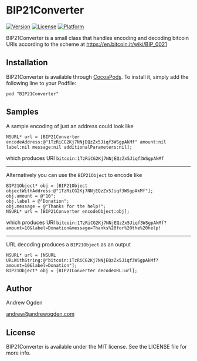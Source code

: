 # BIP21Converter

[![Version](https://img.shields.io/cocoapods/v/BIP21Converter.svg?style=flat)](http://cocoadocs.org/docsets/BIP21Converter)
[![License](https://img.shields.io/cocoapods/l/BIP21Converter.svg?style=flat)](http://cocoadocs.org/docsets/BIP21Converter)
[![Platform](https://img.shields.io/cocoapods/p/BIP21Converter.svg?style=flat)](http://cocoadocs.org/docsets/BIP21Converter)

BIP21Converter is a small class that handles encoding and decoding bitcoin URIs according to the scheme at https://en.bitcoin.it/wiki/BIP_0021

## Installation

BIP21Converter is available through [CocoaPods](http://cocoapods.org). To install
it, simply add the following line to your Podfile:

    pod "BIP21Converter"

## Samples

A sample encoding of just an address could look like

```
NSURL* url = [BIP21Converter encodeAddress:@"1TzRiCG2Kj7NNjEQzZx5Jiqf3WSgpAkMf" amount:nil label:nil message:nil additionalParameters:nil];
```

which produces URI ```bitcoin:1TzRiCG2Kj7NNjEQzZx5Jiqf3WSgpAkMf```

---

Alternatively you can use the `BIP21Object` to encode like

```
BIP21Object* obj = [BIP21Object objectWithAddress:@"1TzRiCG2Kj7NNjEQzZx5Jiqf3WSgpAkMf"];
obj.amount = @"10";
obj.label = @"Donation";
obj.message = @"Thanks for the help!";
NSURL* url = [BIP21Converter encodeObject:obj];
```

which produces URI ```bitcoin:1TzRiCG2Kj7NNjEQzZx5Jiqf3WSgpAkMf?amount=10&label=Donation&message=Thanks%20for%20the%20help!```

---

URL decoding produces a `BIP21Object` as an output

```
NSURL* url = [NSURL URLWithString:@"bitcoin:1TzRiCG2Kj7NNjEQzZx5Jiqf3WSgpAkMf?amount=10&label=Donation"];
BIP21Object* obj = [BIP21Converter decodeURL:url];
```

## Author

Andrew Ogden

andrew@andrewogden.com

## License

BIP21Converter is available under the MIT license. See the LICENSE file for more info.